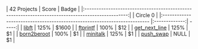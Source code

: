 | 42 Projects                                                              | Score         | Badge |
|:------------------------------------------------------------------------------------------------:|
| Circle 0                                                                                         |
|:------------------------------------------------------------------------ |:-------------:| -----:|
| <a href="https://github.com/thgabell/libft">libft</a>                    | 125%          | $1600 |
| <a href="#">ftprintf</a>                                                 | 100%          |   $12 |
| <a href="https://github.com/thgabell/get_next_line">get_next_line</a>    | 125%          |    $1 |
| <a href="#">born2beroot</a>                                              | 100%          |    $1 |
| <a href="#">minitalk</a>                                                 | 125%          |    $1 |
| <a href="https://github.com/thgabell/push_swap">push_swap</a>            | NULL          |    $1 |

<!--
**thgabell/thgabell** is a ✨ _special_ ✨ repository because its `README.md` (this file) appears on your GitHub profile.

Here are some ideas to get you started:

- 🔭 I’m currently working on ...
- 🌱 I’m currently learning ...
- 👯 I’m looking to collaborate on ...
- 🤔 I’m looking for help with ...
- 💬 Ask me about ...
- 📫 How to reach me: ...
- 😄 Pronouns: ...
- ⚡ Fun fact: ...
-->
